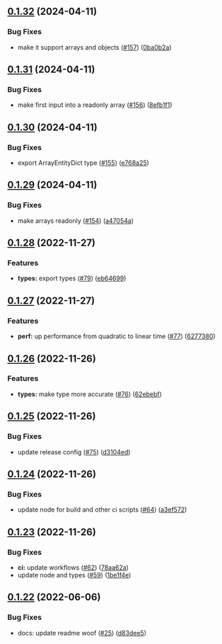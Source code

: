 ## [0.1.32](https://github.com/dankreiger/groop/compare/v0.1.31...v0.1.32) (2024-04-11)


### Bug Fixes

* make it support arrays and objects ([#157](https://github.com/dankreiger/groop/issues/157)) ([0ba0b2a](https://github.com/dankreiger/groop/commit/0ba0b2ad0ff58c541b7eba8eeb7b572bda6a7487))

## [0.1.31](https://github.com/dankreiger/groop/compare/v0.1.30...v0.1.31) (2024-04-11)


### Bug Fixes

* make first input into a readonly array ([#156](https://github.com/dankreiger/groop/issues/156)) ([8efb1f1](https://github.com/dankreiger/groop/commit/8efb1f1040c75be1610d64525f170f37de6fdb8b))

## [0.1.30](https://github.com/dankreiger/groop/compare/v0.1.29...v0.1.30) (2024-04-11)

### Bug Fixes

- export ArrayEntityDict type ([#155](https://github.com/dankreiger/groop/issues/155)) ([e768a25](https://github.com/dankreiger/groop/commit/e768a25d9c5bd0a0918e2ef88905982e6f033e2b))

## [0.1.29](https://github.com/dankreiger/groop/compare/v0.1.28...v0.1.29) (2024-04-11)

### Bug Fixes

- make arrays readonly ([#154](https://github.com/dankreiger/groop/issues/154)) ([a47054a](https://github.com/dankreiger/groop/commit/a47054adc62260e89006d2c3825250da02dc0ea5))

## [0.1.28](https://github.com/dankreiger/groop/compare/v0.1.27...v0.1.28) (2022-11-27)

### Features

- **types:** export types ([#79](https://github.com/dankreiger/groop/issues/79)) ([eb64699](https://github.com/dankreiger/groop/commit/eb646991e6e979f628209ad4666bd7d15c34cdea))

## [0.1.27](https://github.com/dankreiger/groop/compare/v0.1.26...v0.1.27) (2022-11-27)

### Features

- **perf:** up performance from quadratic to linear time ([#77](https://github.com/dankreiger/groop/issues/77)) ([6277380](https://github.com/dankreiger/groop/commit/62773806bf307434234319a225610aec9ed84bd1))

## [0.1.26](https://github.com/dankreiger/groop/compare/v0.1.25...v0.1.26) (2022-11-26)

### Features

- **types:** make type more accurate ([#76](https://github.com/dankreiger/groop/issues/76)) ([62ebebf](https://github.com/dankreiger/groop/commit/62ebebf27993a42acc4c1f4ad7c4230d3fced190))

## [0.1.25](https://github.com/dankreiger/groop/compare/v0.1.24...v0.1.25) (2022-11-26)

### Bug Fixes

- update release config ([#75](https://github.com/dankreiger/groop/issues/75)) ([d3104ed](https://github.com/dankreiger/groop/commit/d3104ed6b1d44c68d8d7d93082f7931c9d5901f9))

## [0.1.24](https://github.com/dankreiger/groop/compare/v0.1.23...v0.1.24) (2022-11-26)

### Bug Fixes

- update node for build and other ci scripts ([#64](https://github.com/dankreiger/groop/issues/64)) ([a3ef572](https://github.com/dankreiger/groop/commit/a3ef572f4b8d36f809fe8463894ae3e55037cb81))

## [0.1.23](https://github.com/dankreiger/groop/compare/v0.1.22...v0.1.23) (2022-11-26)

### Bug Fixes

- **ci:** update workflows ([#62](https://github.com/dankreiger/groop/issues/62)) ([78aa62a](https://github.com/dankreiger/groop/commit/78aa62a9c9ddf6e822c3ef5dd08ef7b78f8386eb))
- update node and types ([#59](https://github.com/dankreiger/groop/issues/59)) ([1be1f4e](https://github.com/dankreiger/groop/commit/1be1f4ec183703fe82656bcdd786d8737aa765cd))

## [0.1.22](https://github.com/dankreiger/groop/compare/v0.1.21...v0.1.22) (2022-06-06)

### Bug Fixes

- docs: update readme woof ([#25](https://github.com/dankreiger/groop/issues/25)) ([d83dee5](https://github.com/dankreiger/groop/commit/d83dee575c74dd02df9cb708f4d7fa3b5893509a))
